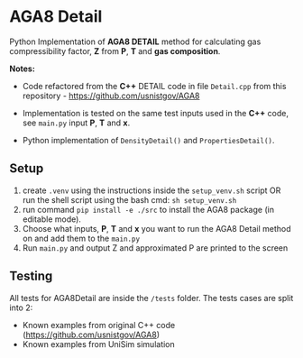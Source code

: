 # AGA8 Detail
Python Implementation of **AGA8 DETAIL** method for calculating gas compressibility factor, **Z** from **P**, **T** and **gas composition**.

**Notes:**

- Code refactored from the **C++** DETAIL code in file `Detail.cpp` from this repository - https://github.com/usnistgov/AGA8

- Implementation is tested on the same test inputs used in the **C++** code, see `main.py` input **P**, **T** and **x**.

- Python implementation of `DensityDetail()` and `PropertiesDetail()`.


## Setup
1. create `.venv` using the instructions inside the `setup_venv.sh` script OR run the shell script using the bash cmd: `sh setup_venv.sh`
2. run command `pip install -e ./src` to install the AGA8 package (in editable mode). 
3. Choose what inputs, **P**, **T** and **x** you want to run the AGA8 Detail method on and add them to the `main.py`
4. Run `main.py` and output Z and approximated P are printed to the screen

## Testing 
All tests for AGA8Detail are inside the `/tests` folder. The tests cases are split into 2: 
- Known examples from original C++ code (https://github.com/usnistgov/AGA8)
- Known examples from UniSim simulation 






